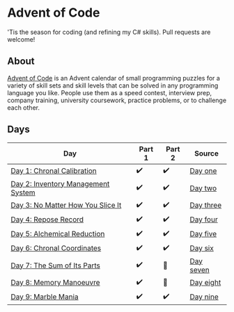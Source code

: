 ﻿ # Advent of Code

 'Tis the season for coding (and refining my C# skills). Pull requests are welcome!

 ## About
 [Advent of Code](https://adventofcode.com) is an Advent calendar of small programming puzzles for a variety of skill sets and skill levels that can be solved in any programming language you like. People use them as a speed contest, interview prep, company training, university coursework, practice problems, or to challenge each other.

 ## Days

 Day|Part 1|Part 2|Source
 -|-|-|-|
[Day 1: Chronal Calibration](https://adventofcode.com/2018/day/1)|✔️|✔️|[Day one](https://github.com/hlim29/AdventOfCode2018/blob/master/AdventOfCode/Days/DayOne.cs)|
[Day 2: Inventory Management System](https://adventofcode.com/2018/day/2)|✔️|✔️|[Day two](https://github.com/hlim29/AdventOfCode2018/blob/master/AdventOfCode/Days/DayTwo.cs)|
[Day 3: No Matter How You Slice It](https://adventofcode.com/2018/day/3)|✔️|✔️|[Day three](https://github.com/hlim29/AdventOfCode2018/blob/master/AdventOfCode/Days/DayThree.cs)|
[Day 4: Repose Record](https://adventofcode.com/2018/day/4)|✔️|✔️|[Day four](https://github.com/hlim29/AdventOfCode2018/blob/master/AdventOfCode/Days/DayFour.cs)|
[Day 5: Alchemical Reduction](https://adventofcode.com/2018/day/5)|✔️|✔️|[Day five](https://github.com/hlim29/AdventOfCode2018/blob/master/AdventOfCode/Days/DayFive.cs)|
[Day 6: Chronal Coordinates](https://adventofcode.com/2018/day/6)|✔️|✔️|[Day six](https://github.com/hlim29/AdventOfCode2018/blob/master/AdventOfCode/Days/DaySix.cs)|
[Day 7: The Sum of Its Parts](https://adventofcode.com/2018/day/7)|✔️|🤔|[Day seven](https://github.com/hlim29/AdventOfCode2018/blob/master/AdventOfCode/Days/DaySeven.cs)|
[Day 8: Memory Manoeuvre](https://adventofcode.com/2018/day/8)|✔️|🤔|[Day eight](https://github.com/hlim29/AdventOfCode2018/blob/master/AdventOfCode/Days/DayEight.cs)|
[Day 9: Marble Mania](https://adventofcode.com/2018/day/9)|✔️|✔️|[Day nine](https://github.com/hlim29/AdventOfCode2018/blob/master/AdventOfCode/Days/DayNine.cs)|
